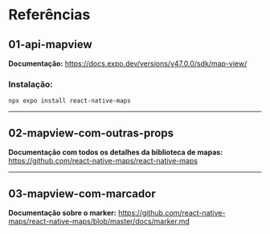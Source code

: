 # Referências

## 01-api-mapview

**Documentação:** https://docs.expo.dev/versions/v47.0.0/sdk/map-view/

### Instalação:

`npx expo install react-native-maps`

---

## 02-mapview-com-outras-props

**Documentação com todos os detalhes da biblioteca de mapas:** https://github.com/react-native-maps/react-native-maps

---

## 03-mapview-com-marcador

**Documentação sobre o marker:** https://github.com/react-native-maps/react-native-maps/blob/master/docs/marker.md
